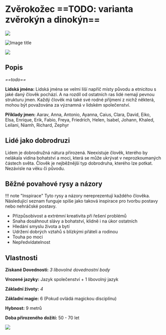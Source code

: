 # Zvěrokožec ==TODO: varianta zvěrokýn a dinokýn==

<img src="/assets/sep_line.png"/>

![Image title](/assets/OW/races/Animalfolk.png)

<img src="/assets/sep_line.png"/>

## Popis

*==todo==*

**Lidská jména:** Lidská jména se velmi liší napříč místy původu a etnicitou s jaké daný člověk pochází. A na rozdíl od ostatních ras lidé nemají pevnou strukturu jmen. Každý člověk má také své rodné příjmení z nichž některá, mohou být považována za významná v lidském společenství.

**Příklady jmen:** Aarav, Anna, Antonio, Ayanna, Caius, Clara, David, Eiko, Elsa, Enrique, Erik, Fabio, Freya, Friedrich, Helen, Isabel, Johann, Khaled, Leilani, Niamh, Richard, Zephyr

## Lidé jako dobrodruzi

Lidem je dobrodružná nátura přirozená. Neexistuje člověk, kterého by nelákala vidina bohatství a moci, která se může ukrývat v neprozkoumaných částech světa. Člověk je nejběžnější typ dobrodruha, kterého lze potkat. Nezávisle na věku či původu.

## Běžné povahové rysy a názory

!!! note "Inspirace"
    Tyto rysy a názory nereprezentují každého člověka. Následující seznam funguje spíše jako taková inspirace pro tvorbu postavy nebo nehráčské postavy. 

- Přizpůsobivost a extrémní kreativita při řešení problémů
- Snaha dosáhnout slávy a bohatství, klidně i na úkor ostatních
- Hledání smyslu života a bytí
- Udržení dobrých vztahů s blízkými přáteli a rodinou
- Touha po moci
- Nepředvídatelnost

## Vlastnosti

**Získané Dovednosti:** *3 libovolné dovednostní body*

**Vrozené jazyky:** Jazyk společenství + 1 libovolný jazyk

**Základní životy:** *4*

**Základní magie:** 6 (Pokud ovládá magickou disciplínu)

**Hybnost:** 9 metrů

**Doba přirozeného dožití:** 50 - 70 let

<img src="/assets/sep_line.png"/>
